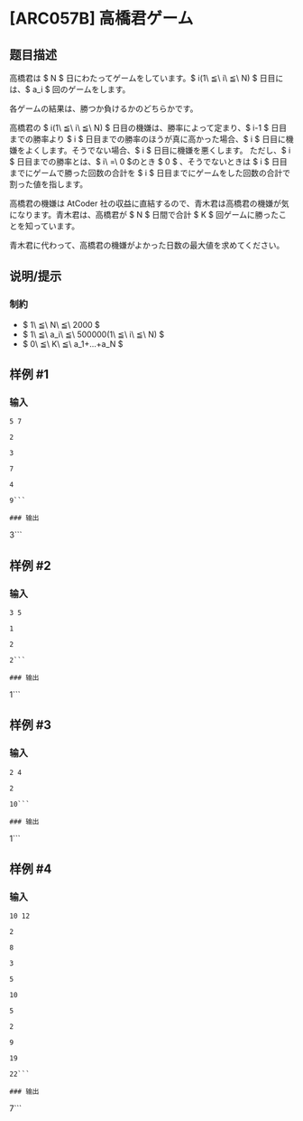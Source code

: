 # [ARC057B] 高橋君ゲーム

## 题目描述

[problemUrl]: https://atcoder.jp/contests/arc057/tasks/arc057_b

高橋君は $ N $ 日にわたってゲームをしています。$ i(1\ ≦\ i\ ≦\ N) $ 日目には、$ a_i $ 回のゲームをします。

各ゲームの結果は、勝つか負けるかのどちらかです。

高橋君の $ i(1\ ≦\ i\ ≦\ N) $ 日目の機嫌は、勝率によって定まり、$ i-1 $ 日目までの勝率より $ i $ 日目までの勝率のほうが真に高かった場合、$ i $ 日目に機嫌をよくします。そうでない場合、$ i $ 日目に機嫌を悪くします。 ただし、$ i $ 日目までの勝率とは、$ i\ =\ 0 $のとき $ 0 $ 、そうでないときは $ i $ 日目までにゲームで勝った回数の合計を $ i $ 日目までにゲームをした回数の合計で割った値を指します。

高橋君の機嫌は AtCoder 社の収益に直結するので、青木君は高橋君の機嫌が気になります。青木君は、高橋君が $ N $ 日間で合計 $ K $ 回ゲームに勝ったことを知っています。

青木君に代わって、高橋君の機嫌がよかった日数の最大値を求めてください。

## 说明/提示

### 制約

- $ 1\ ≦\ N\ ≦\ 2000 $
- $ 1\ ≦\ a_i\ ≦\ 500000(1\ ≦\ i\ ≦\ N) $
- $ 0\ ≦\ K\ ≦\ a_1+...+a_N $

## 样例 #1

### 输入

```
5 7
2
3
7
4
9```

### 输出

```
3```

## 样例 #2

### 输入

```
3 5
1
2
2```

### 输出

```
1```

## 样例 #3

### 输入

```
2 4
2
10```

### 输出

```
1```

## 样例 #4

### 输入

```
10 12
2
8
3
5
10
5
2
9
19
22```

### 输出

```
7```

